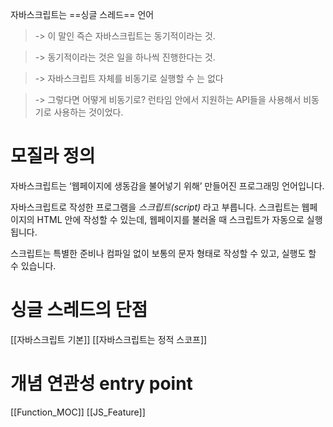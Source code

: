 ---
---





자바스크립트는 ==싱글 스레드== 언어 
> -> 이 말인 즉슨 자바스크립트는 동기적이라는 것.  

> -> 동기적이라는 것은 일을 하나씩 진행한다는 것. 

> -> 자바스크립트 자체를 비동기로 실행할 수 는 없다

> -> 그렇다면 어떻게 비동기로? 런타임 안에서 지원하는 API들을 사용해서 비동기로 사용하는 것이었다. 

# 모질라 정의

자바스크립트는 ‘웹페이지에 생동감을 불어넣기 위해’ 만들어진 프로그래밍 언어입니다.

자바스크립트로 작성한 프로그램을 _스크립트(script)_ 라고 부릅니다. 스크립트는 웹페이지의 HTML 안에 작성할 수 있는데, 웹페이지를 불러올 때 스크립트가 자동으로 실행됩니다.

스크립트는 특별한 준비나 컴파일 없이 보통의 문자 형태로 작성할 수 있고, 실행도 할 수 있습니다.

# 싱글 스레드의 단점
[[자바스크립트 기본]]
[[자바스크립트는 정적 스코프]]


# 개념 연관성 entry point
[[Function_MOC]] 
[[JS_Feature]]
